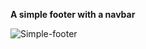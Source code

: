 **A simple footer with a navbar**

![Simple-footer](common-components/footers/simple-footer/simple-footer.png)
